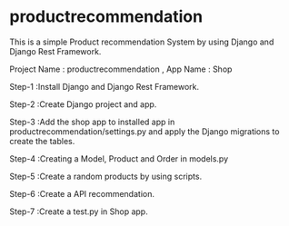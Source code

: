 # productrecommendation
This is a simple Product recommendation System by using Django and Django Rest Framework.

Project Name : productrecommendation ,
App Name : Shop

Step-1 :Install Django and Django Rest Framework.

Step-2 :Create Django project and app.

Step-3 :Add the shop app to installed app  in productrecommendation/settings.py and apply the Django migrations to create the tables.

Step-4 :Creating a Model, Product and Order in models.py

Step-5 :Create a random products by using scripts.

Step-6 :Create a API recommendation.

Step-7 :Create a test.py in Shop app.


